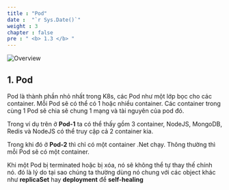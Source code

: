 ```yaml
---
title : "Pod"
date :  "`r Sys.Date()`" 
weight : 3 
chapter : false
pre : " <b> 1.3 </b> "
---
```


![Overview](/fcj-ss2-workshop-002/images/1-Basic_concepts./04.png)

## 1. Pod

Pod là thành phần nhỏ nhất trong K8s, các Pod như một lớp bọc cho các container. Mỗi Pod sẽ có thể có 1 hoặc nhiều container. Các container trong cùng 1 Pod sẽ chia sẽ chung 1 mạng và tài nguyên của pod đó.

Trong ví dụ trên ở **Pod-1** ta có thể thấy gồm 3 container, NodeJS, MongoDB, Redis và NodeJS có thể truy cập cả 2 container kia.

Trong khi đó ở **Pod-2** thì chỉ có một container .Net chạy. Thông thường thì mỗi Pod sẽ có một container.

Khi một Pod bị terminated hoặc bị xóa, nó sẽ không thể tự thay thế chính nó. đó là lý do tại sao chúng ta thường dùng nó chung với các object khác như **replicaSet** hay **deployment** để **self-healing**


